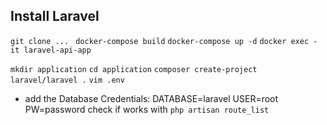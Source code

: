 ## Install Laravel ##
`git clone ... `
`docker-compose build`
`docker-compose up -d`
`docker exec -it laravel-api-app`

`mkdir application`
`cd application`
`composer create-project laravel/laravel .`
`vim .env`
- add the Database Credentials: 
  DATABASE=laravel
  USER=root
  PW=password
check if works with `php artisan route_list` 
